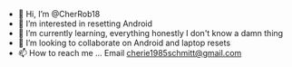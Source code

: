 - 👋 Hi, I’m @CherRob18
- 👀 I’m interested in resetting Android
- 🌱 I’m currently learning, everything honestly I don't know a damn thing
- 💞️ I’m looking to collaborate on Android and laptop resets
- 📫 How to reach me ...
Email cherie1985schmitt@gmail.com
<!---
CherRob18/CherRob18 is a ✨ special ✨ repository because its `README.md` (this file) appears on your GitHub profile.
You can click the Preview link to take a look at your changes.
--->
